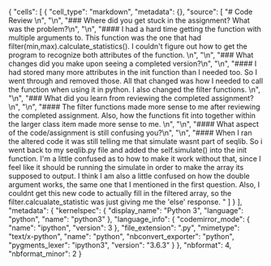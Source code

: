 {
 "cells": [
  {
   "cell_type": "markdown",
   "metadata": {},
   "source": [
    "# Code Review \n",
    "\n",
    "### Where did you get stuck in the assignment? What was the problem?\n",
    "\n",
    "#### I had a hard time getting the function with multiple arguments to. This function was the one that had filter(min,max).calculate_statistics(). I couldn't figure out how to get the program to recognize both attributes of the function. \n",
    "\n",
    "### What changes did you make upon seeing a completed version?\n",
    "\n",
    "#### I had stored many more attributes in the init function than I needed too. So I went through and removed those. All that changed was how I needed to call the function when using it in python. I also changed the filter functions. \n",
    "\n",
    "### What did you learn from reviewing the completed assignment?\n",
    "\n",
    "#### The filter functions made more sense to me after reviewing the completed assignment. Also, how the functions fit into together within the larger class item made more sense to me. \n",
    "\n",
    "#### What aspect of the code/assignment is still confusing you?\n",
    "\n",
    "#### When I ran the altered code it was still telling me that simulate wasnt part of seqlib. So i went back to my seqlib.py file and added the self.simulate() into the init function. I'm a little confused as to how to make it work without that, since I feel like it should be running the simulate in order to make the array its supposed to output. I think I am also a little confused on how the double argument works, the same one that I mentioned in the first question. Also, I couldnt get this new code to actually fill in the filtered array, so the filter.calcualate_statistic was just giving me the 'else' response. "
   ]
  }
 ],
 "metadata": {
  "kernelspec": {
   "display_name": "Python 3",
   "language": "python",
   "name": "python3"
  },
  "language_info": {
   "codemirror_mode": {
    "name": "ipython",
    "version": 3
   },
   "file_extension": ".py",
   "mimetype": "text/x-python",
   "name": "python",
   "nbconvert_exporter": "python",
   "pygments_lexer": "ipython3",
   "version": "3.6.3"
  }
 },
 "nbformat": 4,
 "nbformat_minor": 2
}
